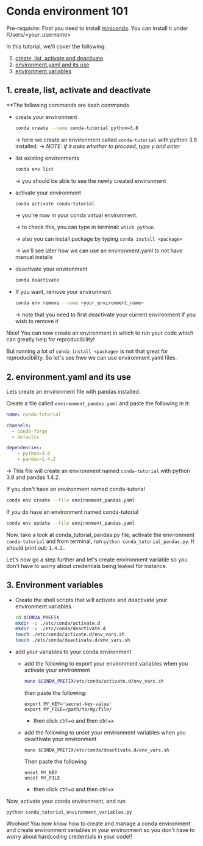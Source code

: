 # Conda environment 101

Pre-requisite: First you need to install [miniconda](https://docs.conda.io/en/latest/miniconda.html). You can install it under /Users/<your_username>

In this tutorial, we'll cover the following:

1. [create, list, activate and deactivate](#1-create-list-activate-and-deactivate)
1. [environment.yaml and its use](#2-environmentyaml-and-its-use)
1. [environment variables](#3-environment-variables)

## 1. create, list, activate and deactivate

**The following commands are bash commands

- create your environment
    ```bash
    conda create --name conda-tutorial python=3.8
    ```
    → here we create an environment called `conda-tutorial` with python 3.8 installed.
    →  _NOTE: if it asks whether to proceed, type y and enter_


-  list existing environments
    ```bash
    conda env list
    ```

    → you should be able to see the newly created environment

-  activate your environment
    ```bash
    conda activate conda-tutorial
    ```
    → you're now in your conda virtual environment.

    →  to check this, you can type in terminal:  `which python`.

    → also you can install package by typing `conda install <package>`

    → we'll see later how we can use an environment.yaml to not have manual installs

-  deactivate your environment
    ```bash
    conda deactivate
    ```

- If you want, remove your environment
    ```bash
    conda env remove --name <your_environment_name>
    ```

    → note that you need to first deactivate your current environment if you wish to remove it

Nice! You can now create an environment in which to run your code which can greatly help for reproducibility!

But running a lot of `conda install <package>` is not that great for reproducibility. So let's see hwo we can use environment.yaml files.


## 2. environment.yaml and its use
Lets create an environment file with pandas installed.

Create a file called `environment_pandas.yaml` and paste the following in it:

```yaml
name: conda-tutorial

channels:
  - conda-forge
  - defaults

dependencies:
    - python=3.8
    - pandas=1.4.2
```

→ This file will create an environment named `conda-tutorial` with python 3.8 and pandas 1.4.2.

If you don't have an environment named conda-tutorial
```bash
conda env create --file environment_pandas.yaml
```

If you do have an environment named conda-tutorial
```bash
conda env update --file environment_pandas.yaml
```

Now, take a look at conda_tutorial_pandas.py file, activate the environment `conda-tutorial` and from terminal, run `python conda_tutorial_pandas.py`. It should print out: `1.4.2.`

Let's now go a step further and let's create environment variable so you don't have to worry about credentials being leaked for instance.

## 3. Environment variables

- Create the shell scripts that will activate and deactivate your environment variables.

    ```bash
    cd $CONDA_PREFIX
    mkdir -p ./etc/conda/activate.d
    mkdir -p ./etc/conda/deactivate.d
    touch ./etc/conda/activate.d/env_vars.sh
    touch ./etc/conda/deactivate.d/env_vars.sh
    ```

- add your variables to your conda environment
    - add the following to export your environment variables when you activate your environment
        ```bash
        nano $CONDA_PREFIX/etc/conda/activate.d/env_vars.sh
        ```

        then paste the following:
        ```
        export MY_KEY='secret-key-value'
        export MY_FILE=/path/to/my/file/
        ```
        - then click ctrl+o and then ctrl+x

    - add the following to unset your environment variables when you deactivate your environment
        ```
        nano $CONDA_PREFIX/etc/conda/deactivate.d/env_vars.sh
        ```

        Then paste the following
        ```
        unset MY_KEY
        unset MY_FILE
        ```
        - then click ctrl+o and then ctrl+x


Now, activate your conda environment, and run
```
python conda_tutorial_environment_variables.py
```

Woohoo! You now know how to create and manage a conda environment and create environment variables in your environment so you don't have to worry about hardcoding credentials in your code!!
